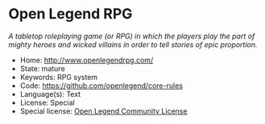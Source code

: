 # Open Legend RPG

_A tabletop roleplaying game (or RPG) in which the players play the part of mighty heroes and wicked villains in order to tell stories of epic proportion._

- Home: http://www.openlegendrpg.com/
- State: mature
- Keywords: RPG system
- Code: https://github.com/openlegend/core-rules
- Language(s): Text
- License: Special
- Special license: [Open Legend Community License](https://github.com/openlegend/core-rules/blob/master/LICENSE.md)


